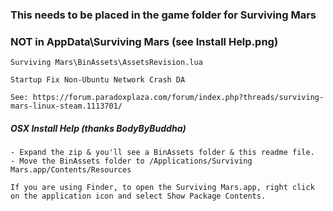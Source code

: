 ### This needs to be placed in the game folder for Surviving Mars
### NOT in AppData\Surviving Mars (see Install Help.png)

```
Surviving Mars\BinAssets\AssetsRevision.lua

Startup Fix Non-Ubuntu Network Crash DA

See: https://forum.paradoxplaza.com/forum/index.php?threads/surviving-mars-linux-steam.1113701/
```

##### OSX Install Help (thanks BodyByBuddha)
```
- Expand the zip & you'll see a BinAssets folder & this readme file.
- Move the BinAssets folder to /Applications/Surviving Mars.app/Contents/Resources

If you are using Finder, to open the Surviving Mars.app, right click on the application icon and select Show Package Contents.
```
